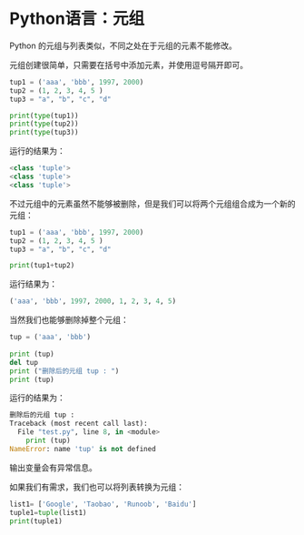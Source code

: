 # Python语言：元组

Python 的元组与列表类似，不同之处在于元组的元素不能修改。

元组创建很简单，只需要在括号中添加元素，并使用逗号隔开即可。

```python
tup1 = ('aaa', 'bbb', 1997, 2000)
tup2 = (1, 2, 3, 4, 5 )
tup3 = "a", "b", "c", "d" 

print(type(tup1))
print(type(tup2))
print(type(tup3))
```


运行的结果为：

```python
<class 'tuple'>
<class 'tuple'>
<class 'tuple'>
```


不过元组中的元素虽然不能够被删除，但是我们可以将两个元组组合成为一个新的元组：

```python
tup1 = ('aaa', 'bbb', 1997, 2000)
tup2 = (1, 2, 3, 4, 5 )
tup3 = "a", "b", "c", "d" 

print(tup1+tup2)
```


运行结果为：

```python
('aaa', 'bbb', 1997, 2000, 1, 2, 3, 4, 5)
```


当然我们也能够删除掉整个元组：

```python
tup = ('aaa', 'bbb')
 
print (tup)
del tup
print ("删除后的元组 tup : ")
print (tup)
```


运行的结果为：

```python
删除后的元组 tup : 
Traceback (most recent call last):
  File "test.py", line 8, in <module>
    print (tup)
NameError: name 'tup' is not defined
```


输出变量会有异常信息。

如果我们有需求，我们也可以将列表转换为元组：

```python
list1= ['Google', 'Taobao', 'Runoob', 'Baidu']
tuple1=tuple(list1)
print(tuple1)
```


